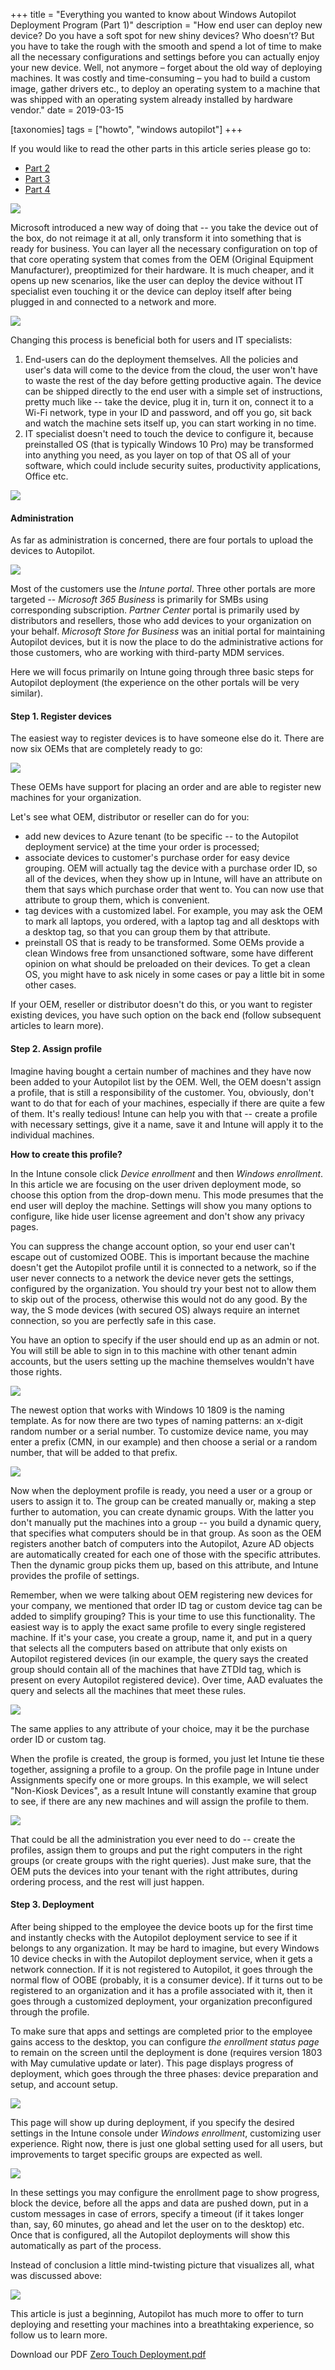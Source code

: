 +++
title = "Everything you wanted to know about Windows Autopilot Deployment Program (Part 1)"
description = "How end user can deploy new device? Do you have a soft spot for new shiny devices? Who doesn’t? But you have to take the rough with the smooth and spend a lot of time to make all the necessary configurations and settings before you can actually enjoy your new device. Well, not anymore – forget about the old way of deploying machines. It was costly and time-consuming &#8211; you had to build a custom image, gather drivers etc., to deploy an operating system to a machine that was shipped with an operating system already installed by hardware vendor."
date = 2019-03-15

[taxonomies]
tags = ["howto", "windows autopilot"]
+++

If you would like to read the other parts in this article series
please go to:

-   [Part
    2](https://o365hq.com/blog/everything-you-wanted-to-know-about-windows-autopilot-deployment-program-part-2)
-   [Part
    3](https://o365hq.com/blog/everything-you-wanted-to-know-about-windows-autopilot-deployment-program-part-3)
-   [Part
    4](https://o365hq.com/blog/everything-you-wanted-to-know-about-windows-autopilot-deployment-program-part-4)

![](https://o365hq.com/images/257.png)

Microsoft introduced a new way of doing that -- you take the device out
of the box, do not reimage it at all, only transform it into something
that is ready for business. You can layer all the necessary
configuration on top of that core operating system that comes from the
OEM (Original Equipment Manufacturer), preoptimized for their
hardware. It is much cheaper, and it opens up new scenarios, like the
user can deploy the device without IT specialist even touching it or the
device can deploy itself after being plugged in and connected to a
network and more.

![](https://o365hq.com/images/260.png)

Changing this process is beneficial both for users and IT specialists:

1.  End-users can do the deployment themselves. All the policies and
    user's data will come to the device from the cloud, the user won't
    have to waste the rest of the day before getting productive again.
    The device can be shipped directly to the end user with a simple set
    of instructions, pretty much like -- take the device, plug it in,
    turn it on, connect it to a Wi-Fi network, type in your ID and
    password, and off you go, sit back and watch the machine sets itself
    up, you can start working in no time.
2.  IT specialist doesn't need to touch the device to configure it,
    because preinstalled OS (that is typically Windows 10 Pro) may be
    transformed into anything you need, as you layer on top of that OS
    all of your software, which could include security suites,
    productivity applications, Office etc.

![](https://o365hq.com/images/261.png)

#### Administration

As far as administration is concerned, there are four portals to upload
the devices to Autopilot.

![](https://o365hq.com/images/258.png)

Most of the customers use the *Intune portal*. Three other portals are
more targeted -- *Microsoft 365 Business* is primarily for SMBs
using corresponding subscription. *Partner Center* portal is primarily
used by distributors and resellers, those who add devices to your
organization on your behalf. *Microsoft Store for Business* was an
initial portal for maintaining Autopilot devices, but it is now the
place to do the administrative actions for those customers, who are
working with third-party MDM services.

Here we will focus primarily on Intune going through three basic steps
for Autopilot deployment (the experience on the other portals will be
very similar).

#### Step 1. Register devices

The easiest way to register devices is to have someone else do it. There
are now six OEMs that are completely ready to go:

![](https://o365hq.com/images/259.png)

These OEMs have support for placing an order and are able to
register new machines for your organization.

Let's see what OEM, distributor or reseller can do for you:

-   add new devices to Azure tenant (to be specific -- to the Autopilot
    deployment service) at the time your order is processed;
-   associate devices to customer's purchase order for easy device
    grouping. OEM will actually tag the device with a purchase
    order ID, so all of the devices, when they show up in Intune, will
    have an attribute on them that says which purchase order that went
    to. You can now use that attribute to group them, which is
    convenient.
-   tag devices with a customized label. For example, you may ask the
    OEM to mark all laptops, you ordered, with a laptop tag and
    all desktops with a desktop tag, so that you can group them by that
    attribute.
-   preinstall OS that is ready to be transformed. Some OEMs
    provide a clean Windows free from unsanctioned software, some have
    different opinion on what should be preloaded on their devices. To
    get a clean OS, you might have to ask nicely in some cases or pay a
    little bit in some other cases.

If your OEM, reseller or distributor doesn't do this, or you
want to register existing devices, you have such option on the back end
(follow subsequent articles to learn more).

#### Step 2. Assign profile

Imagine having bought a certain number of machines and they have now
been added to your Autopilot list by the OEM. Well, the
OEM doesn't assign a profile, that is still a responsibility of
the customer. You, obviously, don't want to do that for each of your
machines, especially if there are quite a few of them. It's really
tedious! Intune can help you with that -- create a profile with
necessary settings, give it a name, save it and Intune will apply it to
the individual machines.

**How to create this profile?**

In the Intune console click *Device enrollment* and then *Windows
enrollment*. In this article we are focusing on the user driven
deployment mode, so choose this option from the drop-down menu. This
mode presumes that the end user will deploy the machine. Settings will
show you many options to configure, like hide user license agreement and
don't show any privacy pages.

You can suppress the change account option, so your end user can't
escape out of customized OOBE. This is important because the
machine doesn't get the Autopilot profile until it is connected to a
network, so if the user never connects to a network the device never
gets the settings, configured by the organization. You should try your
best not to allow them to skip out of the process, otherwise this would
not do any good. By the way, the S mode devices (with secured OS) always
require an internet connection, so you are perfectly safe in this case.

You have an option to specify if the user should end up as an admin or
not. You will still be able to sign in to this machine with other tenant
admin accounts, but the users setting up the machine themselves wouldn't
have those rights.

![](https://o365hq.com/images/265.png)

The newest option that works with Windows 10 1809 is the naming
template. As for now there are two types of naming patterns: an x-digit
random number or a serial number. To customize device name, you may
enter a prefix (CMN, in our example) and then choose a serial
or a random number, that will be added to that prefix.

![](https://o365hq.com/images/263.png)

Now when the deployment profile is ready, you need a user or a group or
users to assign it to. The group can be created manually or, making a
step further to automation, you can create dynamic groups. With the
latter you don't manually put the machines into a group -- you build a
dynamic query, that specifies what computers should be in that group. As
soon as the OEM registers another batch of computers into the
Autopilot, Azure AD objects are automatically created for each one of
those with the specific attributes. Then the dynamic group picks them
up, based on this attribute, and Intune provides the profile of
settings.

Remember, when we were talking about OEM registering new
devices for your company, we mentioned that order ID tag or custom
device tag can be added to simplify grouping? This is your time to use
this functionality. The easiest way is to apply the exact same profile
to every single registered machine. If it's your case, you create a
group, name it, and put in a query that selects all the computers based
on attribute that only exists on Autopilot registered devices (in our
example, the query says the created group should contain all of the
machines that have ZTDId tag, which is present on every
Autopilot registered device). Over time, AAD evaluates the
query and selects all the machines that meet these rules.

![](https://o365hq.com/images/264.png)

The same applies to any attribute of your choice, may it be the purchase
order ID or custom tag.

When the profile is created, the group is formed, you just let Intune
tie these together, assigning a profile to a group. On the profile page
in Intune under Assignments specify one or more groups. In this example,
we will select "Non-Kiosk Devices", as a result Intune will constantly
examine that group to see, if there are any new machines and will assign
the profile to them.

![](https://o365hq.com/images/266.png)

That could be all the administration you ever need to do -- create the
profiles, assign them to groups and put the right computers in the right
groups (or create groups with the right queries). Just make sure, that
the OEM puts the devices into your tenant with the right
attributes, during ordering process, and the rest will just happen.

#### Step 3. Deployment

After being shipped to the employee the device boots up for the first
time and instantly checks with the Autopilot deployment service to see
if it belongs to any organization. It may be hard to imagine, but every
Windows 10 device checks in with the Autopilot deployment service, when
it gets a network connection. If it is not registered to Autopilot, it
goes through the normal flow of OOBE (probably, it is a
consumer device). If it turns out to be registered to an organization
and it has a profile associated with it, then it goes through a
customized deployment, your organization preconfigured through the
profile.

To make sure that apps and settings are completed prior to the employee
gains access to the desktop, you can configure *the enrollment status
page* to remain on the screen until the deployment is done (requires
version 1803 with May cumulative update or later). This page displays
progress of deployment, which goes through the three phases: device
preparation and setup, and account setup.

![](https://o365hq.com/images/268.png)

This page will show up during deployment, if you specify the desired
settings in the Intune console under *Windows enrollment*, customizing
user experience. Right now, there is just one global setting used for
all users, but improvements to target specific groups are expected as
well.

![](https://o365hq.com/images/262.png)

In these settings you may configure the enrollment page to show
progress, block the device, before all the apps and data are pushed
down, put in a custom messages in case of errors, specify a timeout (if
it takes longer than, say, 60 minutes, go ahead and let the user on to
the desktop) etc. Once that is configured, all the Autopilot deployments
will show this automatically as part of the process.

Instead of conclusion a little mind-twisting picture that visualizes
all, what was discussed above:

![](https://o365hq.com/images/267.png)

This article is just a beginning, Autopilot has much more to offer to
turn deploying and resetting your machines into a breathtaking
experience, so follow us to learn more.

Download our PDF [Zero Touch
Deployment.pdf](/file_download/12/Zero_touch_deployment.pdf)
